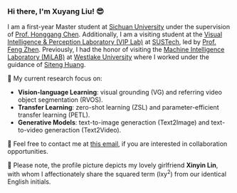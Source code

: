 ### Hi there, I'm Xuyang Liu! :sunglasses:

I am a first-year Master student at [Sichuan University](https://www.scu.edu.cn/) under the supervision of [Prof. Honggang Chen](https://sites.google.com/view/honggangchen/). Additionally, I am a visiting student at the [Visual Intelligence & Perception Laboratory (VIP Lab)](https://zhengfenglab.com/) at [SUSTech](https://www.sustech.edu.cn/en/), led by [Prof. Feng Zhen](https://faculty.sustech.edu.cn/?tagid=fengzheng&go=1&iscss=1&snapid=1&lang=en). Previously, I had the honor of visiting the [Machine Intelligence Laboratory (MiLAB)](https://milab.westlake.edu.cn/) at [Westlake University](https://www.westlake.edu.cn/) where I worked under the guidance of [Siteng Huang](https://kyonhuang.top/).

:pushpin: My current research focus on:
* **Vision-language Learning**: visual grounding (VG) and referring video object segmentation (RVOS).
* **Transfer Learning**: zero-shot learning (ZSL) and parameter-efficient transfer learning (PETL).
* **Generative Models**: text-to-image generaction (Text2Image) and text-to-video generaction (Text2Video).

:raised_hands: Feel free to contact me at [this email](liuxuyang@stu.scu.edu.cn), if you are interested in collaboration opportunities. 

:see_no_evil: Please note, the profile picture depicts my lovely girlfriend **Xinyin Lin**, with whom I affectionately share the squared term (lxy<sup>2</sup>) from our identical English initials.
